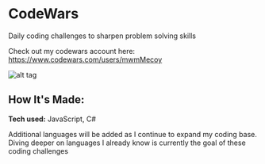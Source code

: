 # CodeWars
Daily coding challenges to sharpen problem solving skills

Check out my codewars account here: https://www.codewars.com/users/mwmMecoy

![alt tag](https://miro.medium.com/max/1400/1*0pLbHKAulWnsx4U2MQyn2w.png)

## How It's Made:

**Tech used:** JavaScript, C#

Additional languages will be added as I continue to expand my coding base. Diving deeper on languages I already know is currently the goal of these coding challenges




